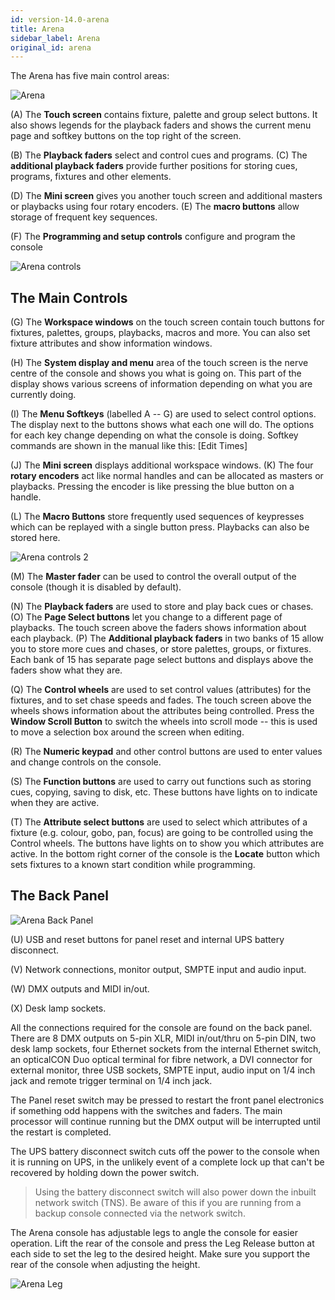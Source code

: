 ```yaml
---
id: version-14.0-arena
title: Arena
sidebar_label: Arena
original_id: arena
---
```


The Arena has five main control areas:

![Arena](/docs/images/Arena.png)

\(A\) The **Touch screen** contains fixture, palette and group select buttons.
It also shows legends for the playback faders and shows the current menu
page and softkey buttons on the top right of the screen.

\(B\) The **Playback faders** select and control cues and programs. \(C\) The
**additional playback faders** provide further positions for storing
cues, programs, fixtures and other elements.

\(D\) The **Mini screen** gives you another touch screen and additional
masters or playbacks using four rotary encoders. (E) The **macro buttons**
allow storage of frequent key sequences.

\(F\) The **Programming and setup controls** configure and program the console

![Arena controls](/docs/images/Arena-controls.png)

## The Main Controls

\(G\) The **Workspace windows** on the touch screen contain touch buttons for
fixtures, palettes, groups, playbacks, macros and more. You can also set
fixture attributes and show information windows.

\(H\) The **System display and menu** area of the touch screen is the nerve
centre of the console and shows you what is going on. This part of the
display shows various screens of information depending on what you are
currently doing.

\(I\) The **Menu Softkeys** (labelled A -- G) are used to select control
options. The display next to the buttons shows what each one will do.
The options for each key change depending on what the console is doing.
Softkey commands are shown in the manual like this:
\[Edit Times\]

\(J\) The **Mini screen** displays additional workspace windows. \(K\) The four
**rotary encoders** act like normal handles and can be allocated as
masters or playbacks. Pressing the encoder is like pressing the blue
button on a handle.

\(L\) The **Macro Buttons** store frequently used sequences of keypresses
which can be replayed with a single button press. Playbacks can also be
stored here.

![Arena controls 2](/docs/images/Arena-controls-2.png)

\(M\) The **Master fader** can be used to control the overall output of the console 
(though it is disabled by default).

\(N\) The **Playback faders** are used to store and play back cues or chases.
\(O\) The **Page Select buttons** let you change to a different page of
playbacks. The touch screen above the faders shows information about
each playback. \(P\) The **Additional playback faders** in two banks of 15
allow you to store more cues and chases, or store palettes, groups, or
fixtures. Each bank of 15 has separate page select buttons and displays
above the faders show what they are.

\(Q\) The **Control wheels** are used to set control values (attributes) for
the fixtures, and to set chase speeds and fades. The touch screen above
the wheels shows information about the attributes being controlled.
Press the **Window Scroll Button** to switch the wheels into scroll mode
-- this is used to move a selection box around the screen when editing.

\(R\) The **Numeric keypad** and other control buttons are used to enter
values and change controls on the console.

\(S\) The **Function buttons** are used to carry out functions such as storing
cues, copying, saving to disk, etc. These buttons have lights on to
indicate when they are active.

\(T\) The **Attribute select buttons** are used to select which attributes of
a fixture (e.g. colour, gobo, pan, focus) are going to be controlled
using the Control wheels. The buttons have lights on to show you which
attributes are active. In the bottom right corner of the console is the **Locate** button which
sets fixtures to a known start condition while programming.

## The Back Panel


![Arena Back Panel](/docs/images/Arena-Back-Panel.png)

\(U\) USB and reset buttons for panel reset and internal UPS battery disconnect.

\(V\) Network connections, monitor output, SMPTE input and audio input.

\(W\) DMX outputs and MIDI in/out.

\(X\) Desk lamp sockets.

All the connections required for the console are found on the back
panel. There are 8 DMX outputs on 5-pin XLR, MIDI in/out/thru on 5-pin
DIN, two desk lamp sockets, four Ethernet sockets from the internal
Ethernet switch, an opticalCON Duo optical terminal for fibre network, a
DVI connector for external monitor, three USB sockets, SMPTE input,
audio input on 1/4 inch jack and remote trigger terminal on 1/4 inch
jack.

The Panel reset switch may be pressed to restart the front panel
electronics if something odd happens with the switches and faders. The
main processor will continue running but the DMX output will be
interrupted until the restart is completed.

The UPS battery disconnect switch cuts off the power to the console when
it is running on UPS, in the unlikely event of a complete lock up that
can\'t be recovered by holding down the power switch.

  >   Using the battery disconnect switch will also power down the inbuilt network switch (TNS). Be aware of this if you are running from a backup console connected via the network switch.


The Arena console has adjustable legs to angle the console for easier
operation. Lift the rear of the console and press the Leg Release button
at each side to set the leg to the desired height. Make sure you support
the rear of the console when adjusting the height.

![Arena Leg](/docs/images/Arena-Leg.jpeg)
